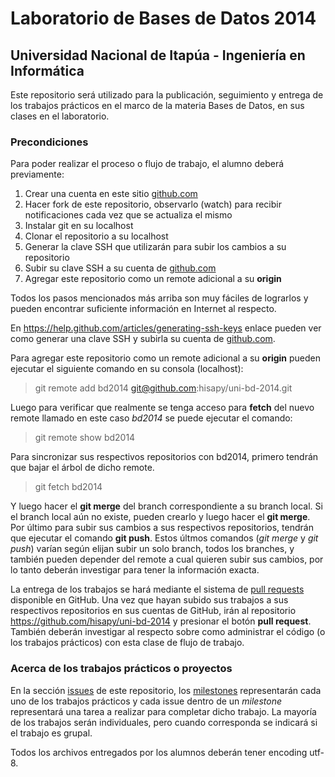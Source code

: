 # Laboratorio de Bases de Datos 2014
## Universidad Nacional de Itapúa - Ingeniería en Informática

Este repositorio será utilizado para la publicación, seguimiento y entrega de los trabajos prácticos en el marco de la materia Bases de Datos, en sus clases en el laboratorio.

### Precondiciones

Para poder realizar el proceso o flujo de trabajo, el alumno deberá previamente:

1. Crear una cuenta en este sitio [github.com](http://github.com)
2. Hacer fork de este repositorio, observarlo (watch) para recibir notificaciones cada vez que se actualiza el mismo
3. Instalar git en su localhost
4. Clonar el repositorio a su localhost
5. Generar la clave SSH que utilizarán para subir los cambios a su repositorio
6. Subir su clave SSH a su cuenta de [github.com](http://github.com)
7. Agregar este repositorio como un remote adicional a su **origin**

Todos los pasos mencionados más arriba son muy fáciles de lograrlos y pueden encontrar suficiente información en Internet al respecto.

En https://help.github.com/articles/generating-ssh-keys enlace pueden ver como generar una clave SSH y subirla su cuenta de [github.com](http://github.com).

Para agregar este repositorio como un remote adicional a su **origin** pueden ejecutar el siguiente comando en su consola (localhost):
> git remote add bd2014 git@github.com:hisapy/uni-bd-2014.git

Luego para verificar que realmente se tenga acceso para **fetch** del nuevo remote llamado en este caso *bd2014* se puede ejecutar el comando:
> git remote show bd2014

Para sincronizar sus respectivos repositorios con bd2014, primero tendrán que bajar el árbol de dicho remote.
> git fetch bd2014

Y luego hacer el **git merge** del branch correspondiente a su branch local. Si el branch local aún no existe, pueden crearlo y luego hacer el **git merge**. Por último para subir sus cambios a sus respectivos repositorios, tendrán que ejecutar el comando **git push**. Estos últmos comandos (_git merge_ y _git push_) varían según elijan subir un solo branch, todos los branches, y también pueden depender del remote a cual quieren subir sus cambios, por lo tanto deberán investigar para tener la información exacta.

La entrega de los trabajos se hará mediante el sistema de [pull requests](https://help.github.com/articles/using-pull-requests) disponible en GitHub. Una vez que hayan subido sus trabajos a sus respectivos repositorios en sus cuentas de GitHub, irán al repositorio https://github.com/hisapy/uni-bd-2014 y presionar el botón **pull request**. También deberán investigar al respecto sobre como administrar el código (o los trabajos prácticos) con esta clase de flujo de trabajo.

### Acerca de los trabajos prácticos o proyectos

En la sección [issues](https://github.com/hisapy/uni-bd-2014/issues) de este repositorio, los [milestones](https://github.com/hisapy/uni-bd-2014/issues/milestones) representarán cada uno de los trabajos prácticos y cada issue dentro de un *milestone* representará una tarea a realizar para completar dicho trabajo. La mayoría de los trabajos serán individuales, pero cuando corresponda se indicará si el trabajo es grupal.

Todos los archivos entregados por los alumnos deberán tener encoding utf-8.

